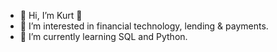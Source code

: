 - 👋 Hi, I’m Kurt 🙈
- 👀 I’m interested in financial technology, lending & payments.  
- 🌱 I’m currently learning SQL and Python. 

<!---
audacitymonkey/audacitymonkey is a ✨ special ✨ repository because its `README.md` (this file) appears on your GitHub profile.
You can click the Preview link to take a look at your changes.
--->

